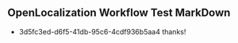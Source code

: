 ## OpenLocalization Workflow Test MarkDown
* 3d5fc3ed-d6f5-41db-95c6-4cdf936b5aa4 thanks!

<!--HONumber=Jul16_HO2-->



